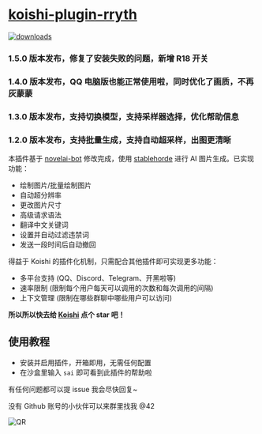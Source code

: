 # [koishi-plugin-rryth](https://github.com/MirrorCY/rryth)

[![downloads](https://img.shields.io/npm/dm/koishi-plugin-rryth?style=flat-square)](https://www.npmjs.com/package/koishi-plugin-rryth)

### 1.5.0 版本发布，修复了安装失败的问题，新增 R18 开关
### 1.4.0 版本发布，QQ 电脑版也能正常使用啦，同时优化了画质，不再灰蒙蒙
### 1.3.0 版本发布，支持切换模型，支持采样器选择，优化帮助信息
### 1.2.0 版本发布，支持批量生成，支持自动超采样，出图更清晰

本插件基于 [novelai-bot](https://github.com/koishijs/novelai-bot) 修改完成，使用 [stablehorde](https://stablehorde.net/) 进行 AI 图片生成。已实现功能：

- 绘制图片/批量绘制图片
- 自动超分辨率
- 更改图片尺寸
- 高级请求语法
- 翻译中文关键词
- 设置并自动过滤违禁词
- 发送一段时间后自动撤回

得益于 Koishi 的插件化机制，只需配合其他插件即可实现更多功能：

- 多平台支持 (QQ、Discord、Telegram、开黑啦等)
- 速率限制 (限制每个用户每天可以调用的次数和每次调用的间隔)
- 上下文管理 (限制在哪些群聊中哪些用户可以访问)

**所以所以快去给 [Koishi](https://github.com/koishijs/koishi) 点个 star 吧！**

## 使用教程

- 安装并启用插件，开箱即用，无需任何配置
- 在沙盒里输入 `sai` 即可看到此插件的帮助啦

有任何问题都可以提 issue 我会尽快回复~

没有 Github 账号的小伙伴可以来群里找我 @42

![QR](https://simx.elchapo.cn/NovelAI.png)
